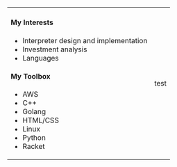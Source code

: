 <table>
  <tr style="border:none"><td style="border:none">

#### My Interests

* Interpreter design and implementation
* Investment analysis
* Languages

#### My Toolbox

* AWS
* C++
* Golang
* HTML/CSS
* Linux
* Python
* Racket

</td>
<td>
  test
</td>
</tr>
</table>
